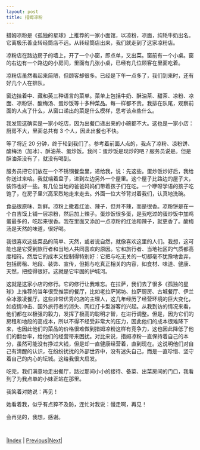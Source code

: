 ```yaml
---
layout: post
title: 措姆凉粉
---
```


措姆凉粉是《孤独的星球》上推荐的一家小面馆，以凉粉，凉面，纯牦牛奶出名。它离极乐善业转经筒店不远。从转经筒店出来，我们就走到了这家凉粉店。

凉粉店在路边房子的墙上，开了一个小窗，即点单，又出菜。窗前有一个小桌。窗的右边有一个路边的小房间，里面有几张小桌，已经有几位顾客在里面吃着。

凉粉店虽然看起来简陋，但顾客却很多。已经是下午一点多了，我们到来时，还有好几个人在排队。

窗边挂着中、藏和英三种语言的菜单。菜单上包括牛奶、酥油茶、甜茶、凉粉、凉面、凉粉饼、酸梅汤、蛋炒饭等十多种菜品。每一样都不贵。我排在队尾，观察前面的人点了什么，从窗口递出的菜是什么模样，思考该点些什么。

我发现这确实是一家小吃店，因为出餐口递出来的小碗都不大。这也是一家小店：厨房不大，里面总共有 3 个人，因此出餐也不快。

等了将近 20 分钟，终于轮到我们了。参考着前面人点的，我点了凉粉、凉粉饼、酸梅汤（加冰）、酥油茶、蛋炒饭。我问：蛋炒饭是现炒的吧？服务员说是。但是酥油茶没有了，就没有喝到。

服务员把它们放在一个不锈钢餐盘里，递给我，说：先这些。蛋炒饭炒好后，我给你送过来哈。我就端着盘子，进到左边另外一个屋里。这个屋子比路边的屋子大，装饰也好一些。有几位当地的爸爸妈妈们带着孩子们在吃。一个咿呀学语的孩子吃饱了，在房子里兴高采烈地走来走去。外面一位大爷背对着我们，认真地洗碗。

食品很原味、新鲜。凉粉上撒着红油、辣子，但并不辣，而是很香。凉粉饼是在一个白吉馍上铺一层凉粉，然后加上辣子。蛋炒饭很多蛋，是我吃过的蛋炒饭中加鸡蛋最多的，吃起来很香。我在里面又添加一点凉粉的红油和辣子，就更香了。酸梅汤是天然的味道，很好喝。

我很喜欢这些菜品的简单、天然，或者说自然，就像喜欢这里的人们。我想，这可能也是它受到旅行者和当地人共同喜欢的原因。它和旅行者、当地社区的气质都高度相符。然后它的成本又控制得特别好：它把与吃无关的一切都毫不犹豫地舍弃，包括房租、地段、装饰、宣传，但把与吃真正相关的内容，如食材、味道、健康、天然，把控得很好。这就是它牢固的护城河。

这就是这家小店的修行。它的修行让我难忘。在拉萨，我们去了很多《孤独的星球》上推荐的当年很受推崇的餐厅，比如老拉萨粥坊、拉萨厨房、古城餐厅、伊兰朵冰激凌餐厅。这些非常优秀的店的主理人，这几年经历了经营环境的巨大变化，如疫情冲击、国外旅行者的消失、网红打卡型游客的兴起。从我到访的情况来看，他们都在以极强的毅力，发挥了极高的聪明才智，在进行调整。但是，因为它们的房租和地段的高成本，所以不得不经受非常大的压力，因此他们的成本很难降下来，也因此他们的菜品的价格很难做到措姆凉粉这样有竞争力，这也因此降低了他们的翻台率，给他们的经营带来困扰。对比来说，措姆凉粉一直保持着自己的本分，虽然可能没有挣过大钱，但是却一直健康经营着，直到现在。这说明他们对自己有清醒的认识，在纷纷扰扰的外部世界中，没有迷失自己，而是一直珍惜、坚守着自己的内心的坛城。这给我很大启发。

吃完，我们满意地走出餐厅，路过那间小小的接待、备菜、出菜房间的门口，我看到了为我点单的小妹正站在那里。

我笑着对她说：再见！

她看着我，似乎有点猝不及防，连忙对我说：慢走啊，再见！

会再见的，我想，感谢。

<br/>

|[Index](../) | [Previous](23-zhuanjing)|[Next](29-sera)|
